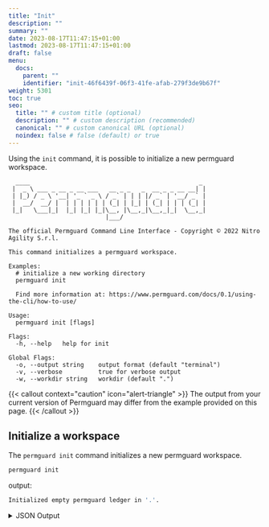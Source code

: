 ```yaml
---
title: "Init"
description: ""
summary: ""
date: 2023-08-17T11:47:15+01:00
lastmod: 2023-08-17T11:47:15+01:00
draft: false
menu:
  docs:
    parent: ""
    identifier: "init-46f6439f-06f3-41fe-afab-279f3de9b67f"
weight: 5301
toc: true
seo:
  title: "" # custom title (optional)
  description: "" # custom description (recommended)
  canonical: "" # custom canonical URL (optional)
  noindex: false # false (default) or true
---
```

Using the `init` command, it is possible to initialize a new permguard workspace.

```text
  ____                                               _
 |  _ \ ___ _ __ _ __ ___   __ _ _   _  __ _ _ __ __| |
 | |_) / _ \ '__| '_ ` _ \ / _` | | | |/ _` | '__/ _` |
 |  __/  __/ |  | | | | | | (_| | |_| | (_| | | | (_| |
 |_|   \___|_|  |_| |_| |_|\__, |\__,_|\__,_|_|  \__,_|
                           |___/

The official Permguard Command Line Interface - Copyright © 2022 Nitro Agility S.r.l.

This command initializes a permguard workspace.

Examples:
  # initialize a new working directory
  permguard init

  Find more information at: https://www.permguard.com/docs/0.1/using-the-cli/how-to-use/

Usage:
  permguard init [flags]

Flags:
  -h, --help   help for init

Global Flags:
  -o, --output string    output format (default "terminal")
  -v, --verbose          true for verbose output
  -w, --workdir string   workdir (default ".")
```

{{< callout context="caution" icon="alert-triangle" >}}
The output from your current version of Permguard may differ from the example provided on this page.
{{< /callout >}}

## Initialize a workspace

The `permguard init` command initializes a new permguard workspace.

```bash
permguard init
```

output:

```bash
Initialized empty permguard ledger in '.'.
```

<details>
  <summary>
    JSON Output
  </summary>

```bash
permguard init --output json
```

output:

```json
{
  "workspace": {
    "policy_engine": {
      "language": "cedar"
    },
    "root": "/Users/nicolagallo/source/nitro/permguard-workspace/ledgers/playground-cedar"
  }
}
```

</details>
